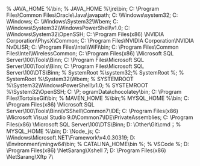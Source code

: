 % JAVA_HOME %\bin;
% JAVA_HOME %\jre\bin;
C: \Program Files\Common Files\Oracle\Java\javapath;
 C: \Windows\system32;
  C: \Windows;
  C: \Windows\System32\Wbem;
  C: \Windows\System32\WindowsPowerShell\v1.0\;
   C: \Windows\System32\OpenSSH\;
    C: \Program Files(x86) \NVIDIA Corporation\PhysX\Common;
     C: \Program Files\NVIDIA Corporation\NVIDIA NvDLISR;
      C: \Program Files\Intel\WiFi\bin\;
      C: \Program Files\Common Files\Intel\WirelessCommon\;
       C: \Program Files(x86) \Microsoft SQL Server\100\Tools\Binn\;
        C: \Program Files\Microsoft SQL Server\100\Tools\Binn\;
        C: \Program Files\Microsoft SQL Server\100\DTS\Binn\;
        % SystemRoot %\system32;% SystemRoot %;
        % SystemRoot %\System32\Wbem;
        % SYSTEMROOT %\System32\WindowsPowerShell\v1.0\;
        % SYSTEMROOT %\System32\OpenSSH\;
         C: \P; ogramData\chocolatey\bin;
          C: \Program Files\TortoiseGit\bin;
          % MAVEN_HOME %\bin;% MYSQL_HOME %\bin;
           C: \Program Files(x86) \Microsoft SQL Server\100\Tools\Binn\VSShell\Common7\IDE\; C: \Program Files(x86) \Microsoft Visual Studio 9.0\Common7\IDE\PrivateAssemblies\; C: \Program Files(x86) \Microsoft SQL Server\100\DTS\Binn\;
            D: \Other\Git\cmd；% MYSQL_HOME %\bin; D: \Node_js\;
            C: \Windows\Microsoft.NET\Framework\v4.0.30319;
             D: \Environment\mingw64\bin;
             % CATALINA_HOME\bin %;
             % VSCode %;
             D: \Program Files(x86) \NetSarang\Xshell 7\;
                D: \Program Files(x86) \NetSarang\Xftp 7\